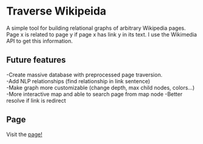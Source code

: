 # Traverse Wikipeida
A simple tool for building relational graphs of arbitrary Wikipedia pages. Page x is related to page y if page x has link y in its text. I use the Wikimedia API to get this information.

## Future features
-Create massive database with preprocessed page traversion.<br>
-Add NLP relationships (find relationship in link sentence)<br>
-Make graph more customizable (change depth, max child nodes, colors...)<br>
-More interactive map and able to search page from map node
-Better resolve if link is redirect

## Page
Visit the [page!](https://benw10-1.github.io/traverseWikipedia/)
